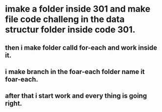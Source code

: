# imake a folder inside 301 and make file code challeng in the data structur folder inside code 301. 
## then i make folder calld for-each and work inside it.
## i make branch in the foar-each folder name it foar-each.
## after that i start work and every thing is going right.
